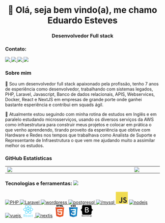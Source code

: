 <h1 align="center">👋 Olá, seja bem vindo(a), me chamo Eduardo Esteves</h1>

<h3 align="center">Desenvolvedor Full stack</h3>

### Contato:

<p >
  <a href="https://www.linkedin.com/in/eduardo-esteves-silva/" target="_blank">
    <img src="https://img.shields.io/badge/-Linkedin-%230077B5?style=for-the-badge&logo=linkedin&logoColor=white" >
  </a>
    <a href="https://edusites.com.br/portfolio/" target="_blank">
    <img src="https://img.shields.io/badge/Portfólio-4285F4?style=for-the-badge&amp;logo=read-the-docs&amp;logoColor=white">
  </a>
  <a href="https://api.whatsapp.com/send?phone=5511961459430&text=Ol%C3%A1%20Eduardo%20Esteves!" target="_blank">
    <img src="https://img.shields.io/badge/WhatsApp-25D366?style=for-the-badge&logo=whatsapp&logoColor=white" >
  </a>
  <a href="mailto:eduardostevessilva@gmail.com" target="_blank">
    <img src="https://img.shields.io/badge/Gmail-D14836?style=for-the-badge&logo=gmail&logoColor=white" >
  </a>
</p>

### Sobre mim

💬 Sou um desenvolvedor full stack apaixonado pela profissão, tenho 7 anos de esperiência como desenvolvedor, trabalhando com sistemas legados, PHP, Laravel, Javascript, Banco de dados relacionais, APIS, Webservices, Docker, React e NextJS em empresas de grande porte onde ganhei bastante esperiência e contribui em squads ágil.

🎯 Atualmente estou seguindo com minha rotina de estudos em Inglês e em paralelo estudando microsserviços, usando os diversos serviços da AWS como infraestrutura para construir meus projetos e colocar em prática o que venho aprendendo, tirando proveito da esperiência que obtive com Hardware e Redes nos tempos que trabalhava como Analista de Suporte e Representante de Infraestrutura o que vem me ajudando muito a assimilar melhor os estudos.

### GitHub Estatísticas

<center>
  <a href="https://github.com/eduardo-esteves">
  <table>
    <tr>
        <td>
          <img width="400px" align="left" src="https://github-readme-stats.vercel.app/api/top-langs/?username=eduardo-esteves&layout=compact&theme=tokyonight" /></td>
        <td><img width="495px" align="left" src="https://github-readme-stats.vercel.app/api?username=eduardo-esteves&show_icons=true&theme=tokyonight" /></td>
    </tr>   
  </table>
  </a>
</center>

<h3 align="left">Tecnologias e ferramentas: <img src="https://media.giphy.com/media/WUlplcMpOCEmTGBtBW/giphy.gif" width="30"></h3>
<p align="left"> 

<a href="https://developer.mozilla.org/en-US/docs/Glossary/PHP" target="_blank"> 
  <img src="https://upload.wikimedia.org/wikipedia/commons/thumb/3/31/Webysther_20160423_-_Elephpant.svg/1200px-Webysther_20160423_-_Elephpant.svg.png" alt="PHP" width="40" height="40"/>
</a>
<a href="https://laravel.com/" target="_blank"> 
  <img src="https://upload.wikimedia.org/wikipedia/commons/thumb/9/9a/Laravel.svg/220px-Laravel.svg.png" alt="Laravel" width="40" height="40" />
</a>
<a href="https://edusites.com.br/blog/wordpress/o-que-e-wordpress-e-para-que-serve/" target="_blank"> 
  <img src="https://cdn.jsdelivr.net/gh/devicons/devicon/icons/wordpress/wordpress-original.svg" alt="wordpress" width="40" height="40" />
</a>
<a href="https://edusites.com.br/blog/wordpress/o-que-e-wordpress-e-para-que-serve/" target="_blank"> 
  <img src="https://cdn.jsdelivr.net/gh/devicons/devicon/icons/postgresql/postgresql-original-wordmark.svg" alt="postgresql" width="40" height="40" />
</a>
<a href="https://www.linux.com/what-is-linux/" target="_blank"> 
  <img src="https://cdn.jsdelivr.net/gh/devicons/devicon/icons/linux/linux-original.svg" alt="/mysql" width="40" height="40" />
</a>
<a href="https://developer.mozilla.org/en-US/docs/Web/JavaScript" target="_blank"> 
  <img src="https://raw.githubusercontent.com/devicons/devicon/master/icons/javascript/javascript-original.svg" alt="javascript" width="40" height="40"/></a>
<a href="https://developer.mozilla.org/en-US/docs/Glossary/Node.js" target="_blank"> 
  <img src="https://cdn.jsdelivr.net/gh/devicons/devicon/icons/nodejs/nodejs-original.svg" alt="nodejs" width="40" height="40"/>
</a>
  <a href="https://vuejs.org" target="_blank"> 
  <img src="https://cdn.jsdelivr.net/gh/devicons/devicon/icons/vuejs/vuejs-original.svg" alt="vuejs" width="40" height="40"/>
</a>
<a href="https://reactjs.org/" target="_blank"> 
  <img src="https://raw.githubusercontent.com/devicons/devicon/master/icons/react/react-original-wordmark.svg" alt="react" width="40" height="40"/>
</a>
<a href="https://nextjs.org/" target="_blank" rel="noreferrer"> <img src="https://cdn.jsdelivr.net/gh/devicons/devicon/icons/nextjs/nextjs-original.svg" alt="nextjs" width="40" height="40"/></a>		
<a href="https://www.w3.org/html/" target="_blank"> <img src="https://raw.githubusercontent.com/devicons/devicon/master/icons/html5/html5-original-wordmark.svg" alt="html5" width="40" height="40"/></a> 
<a href="https://www.w3schools.com/css/" target="_blank"> <img src="https://raw.githubusercontent.com/devicons/devicon/master/icons/css3/css3-original-wordmark.svg" alt="css3" width="40" height="40"/></a>
<a href="https://getbootstrap.com" target="_blank"> <img src="https://raw.githubusercontent.com/devicons/devicon/master/icons/bootstrap/bootstrap-plain-wordmark.svg" alt="bootstrap" width="40" height="40"/> </a> 	
</p>

